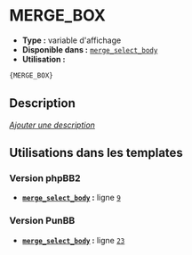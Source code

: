 # MERGE_BOX
* __Type :__ variable d'affichage
* __Disponible dans :__ [`merge_select_body`](../tpl/var/merge_select_body.md#readme)
* __Utilisation :__

```html
{MERGE_BOX}
```

## Description
[*Ajouter une description*](https://fa-tvars.appspot.com/var/MERGE_BOX)

## Utilisations dans les templates

### Version phpBB2
* __[`merge_select_body`](../tpl/var/merge_select_body.md#readme) :__ ligne [`9`](../tpl/src/subsilver/merge_select_body.tpl#L9)

### Version PunBB
* __[`merge_select_body`](../tpl/var/merge_select_body.md#readme) :__ ligne [`23`](../tpl/src/punbb/merge_select_body.tpl#L23)